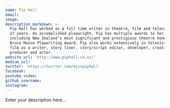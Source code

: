 ```yaml
---
name: Pip Hall
email:
image:
description_markdown: >-
  Pip Hall has worked as a full time writer in theatre, film and television for
  17 years. An accomplished playwright, Pip has multiple awards to her name
  including New Zealand’s most significant and prestigious theatre honour, the
  Bruce Mason Playwriting Award. Pip also works extensively in television and
  film as a writer, story liner, story/script editor, developer, creative
  producer and actor.
website_url: 'http://www.piphall.co.nz/'
medium_url:
twitter: 'https://twitter.com/misspiphall'
facebook:
youtube_video:
github_username:
instagram:
---
```


Enter your description here...
